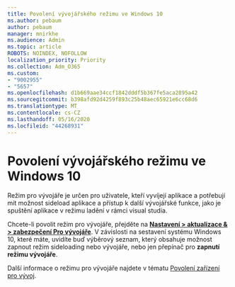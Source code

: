 ```yaml
---
title: Povolení vývojářského režimu ve Windows 10
ms.author: pebaum
author: pebaum
manager: mnirkhe
ms.audience: Admin
ms.topic: article
ROBOTS: NOINDEX, NOFOLLOW
localization_priority: Priority
ms.collection: Adm_O365
ms.custom:
- "9002955"
- "5657"
ms.openlocfilehash: d1b669aae34ccf1842dddf5b367fe5aca2895a42
ms.sourcegitcommit: b398afd92d4259f893c25b48aec65921e6cc68d6
ms.translationtype: MT
ms.contentlocale: cs-CZ
ms.lasthandoff: 05/16/2020
ms.locfileid: "44268931"
---
```

# <a name="enable-developer-mode-in-windows-10"></a>Povolení vývojářského režimu ve Windows 10

Režim pro vývojáře je určen pro uživatele, kteří vyvíjejí aplikace a potřebují mít možnost sideload aplikace a přístup k další vývojářské funkce, jako je spuštění aplikace v režimu ladění v rámci visual studia.

Chcete-li povolit režim pro vývojáře, přejděte na **[Nastavení > aktualizace & > zabezpečení Pro vývojáře](ms-settings:developers?activationSource=GetHelp)**. V závislosti na sestavení systému Windows 10, které máte, uvidíte buď výběrový seznam, který obsahuje možnost zapnout režim sideloading nebo vývojáře, nebo jen přepínač pro **zapnutí režimu vývojáře**.

Další informace o režimu pro vývojáře najdete v tématu [Povolení zařízení pro vývoj](https://docs.microsoft.com/windows/uwp/get-started/enable-your-device-for-development).
